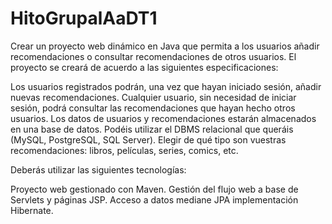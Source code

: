 # HitoGrupalAaDT1
Crear un proyecto web dinámico en Java que permita  a los usuarios añadir recomendaciones o consultar recomendaciones de otros usuarios. El proyecto se creará de acuerdo a las siguientes especificaciones:

Los usuarios registrados podrán, una vez que hayan iniciado sesión, añadir nuevas recomendaciones.
Cualquier usuario, sin necesidad de iniciar sesión, podrá consultar las recomendaciones que hayan hecho otros usuarios.
Los datos de usuarios y recomendaciones estarán almacenados en una base de datos. Podéis utilizar el DBMS relacional que queráis (MySQL, PostgreSQL, SQL Server). 
Elegir de qué tipo son vuestras  recomendaciones: libros, películas, series, comics, etc.

Deberás utilizar las siguientes tecnologías:

Proyecto web gestionado con Maven.
Gestión del flujo web a base de Servlets y páginas JSP.
Acceso a datos mediane JPA implementación Hibernate.
